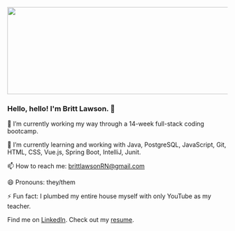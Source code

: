 <p align = "center">
<img width="1200" height="200" src="https://user-images.githubusercontent.com/97564176/160261029-a1e747dc-2b17-4647-955c-1b088c0f0f60.jpg" alt="my banner">
</p>

### Hello, hello! I'm Britt Lawson. 👋
  
🔭 I’m currently working my way through a 14-week full-stack coding bootcamp. 

🌱 I’m currently learning and working with Java, PostgreSQL, JavaScript, Git, HTML, CSS, Vue.js, Spring Boot, IntelliJ, Junit.

📫 How to reach me: brittlawsonRN@gmail.com

😄 Pronouns: they/them

⚡ Fun fact: I plumbed my entire house myself with only YouTube as my teacher.

Find me on [LinkedIn](https://www.linkedin.com/in/britt-lawson/).
Check out my [resume](https://drive.google.com/file/d/1uVl3cMhFUbzKlXu9RlCVVJlxZMNlDOi4/view?usp=sharing).
